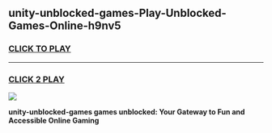 
## unity-unblocked-games-Play-Unblocked-Games-Online-h9nv5
<h3>
<a href="https://premium76.site?title=unity-unblocked-games&ref=24A">CLICK TO PLAY</a></h3>
<hr>

<h3>
<a href="https://premium76.site?title=unity-unblocked-games&ref=24A">CLICK 2 PLAY</a>
  
</h3>

<a href="https://premium76.site?title=unity-unblocked-games&ref=24A"><img src="https://clearcache.store/games.png"></a>


**unity-unblocked-games games unblocked: Your Gateway to Fun and Accessible Online Gaming**

